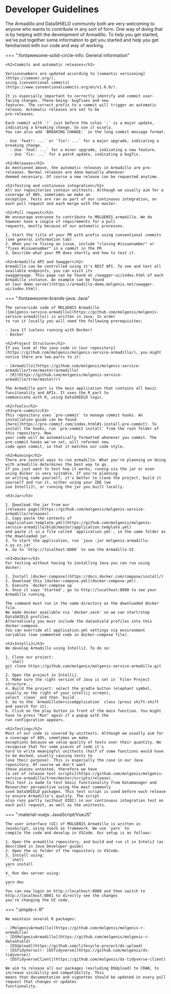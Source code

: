 # Developer Guidelines
The Armadillo and DataSHIELD community both are very welcoming to anyone who wants to contribute in any sort of form.
One way of doing that is by helping with the development of Armadillo. To help you get started, we've put together some
information to get you started and help you get familiarised with our code and way of working. 

=== ":fontawesome-solid-circle-info: General information"

    <h2>Commits and automatic releases</h2>

    Versionnumbers are updated according to [semantic versioning](https://semver.org/),
    using [conventional commits](https://www.conventionalcommits.org/en/v1.0.0/).
    
    It is especially important to correctly identify and commit user-facing changes. These being: bugfixes and new
    features. The correct prefix to a commit will trigger an automatic release. Automatic releases are set to be
    pre-releases.
    
    Each commit with `!` just before the colon `:` is a major update, indicating a breaking change. So use it wisely. 
    You can also add `BREAKING CHANGE:` in the long commit message format.
    
    - Use `feat!: ...` or `fix!: ...` for a major upgrade, indicating a breaking change.
      - Use `feat: ...` for a minor upgrade, indicating a new feature.
      - Use `fix: ...` for a patch update, indicating a bugfix.

    <h2>Releases</h2>
    As mentioned above, the automatic releases in Armadillo are pre-releases. Normal releases are done manually whenever
    deemed necessary. Of course a new release can be requested anytime.

    <h2>Testing and continuous integration</h2>
    All our repositories contain unittests. Although we usually aim for a coverage of 80%, sometimes we make an
    exception. Tests are ran as part of our continuous integration, on each pull request and each merge with the master.

    <h2>Pull request</h2>
    We encourage everyone to contribute to MOLGENIS armadillo. We do however have a couple of requirements for a pull
    requests, mostly because of our automatic processes.

    1. Start the title of your PR with prefix using conventional commits (see general information tab)
    2. When you're fixing an issue, include "closing #issuenumber" or "fixes #issuenumber" in a commit in the PR
    3. Describe what your PR does shortly and how to test it.

    <h2>Armadillo API and Swagger</h2>
    Armadillo can be controlled using it's REST API. To see and test all available endpoints, you can visit its
    swaggerpage. This page can be found on /swagger-ui/index.html of each Armadillo instance. An example can be found
    on [our demo server](https://armadillo-demo.molgenis.net/swagger-ui/index.html).

=== ":fontawesome-brands-java: Java"

    The serverside code of MOLGENIS Armadillo 
    ([molgenis-service-armadillo](https://github.com/molgenis/molgenis-service-armadillo)) is written in Java. In order
    to run it locally you will need the following prerequisites:

    - Java 17 (unless running with Docker)
    - Docker

    <h2>Project Structure</h2>
    If you look at the java code in [our repository](https://github.com/molgenis/molgenis-service-armadillo/), you might
    notice there are two parts to it:

    - [Armadillo](https://github.com/molgenis/molgenis-service-armadillo/tree/master/armadillo)
    - [R](https://github.com/molgenis/molgenis-service-armadillo/tree/master/r)

    The Armadillo part is the main application that contains all basic funcitonality and APIs. It uses the R part to
    communicate with R, using DataSHIELD logic. 
 
    <h2>Tools</h2>
    <h3>pre-commit</h3>
    This repository uses `pre-commit` to manage commit hooks. An installation guide can be found
    [here](https://pre-commit.com/index.html#1-install-pre-commit). To install the hooks, run `pre-commit install` from the root folder of this repository. Now
    your code will be automatically formatted whenever you commit. The pre-commit hooks we've set, will reformat new
    code upon commit, so that it matches our code style. 

    <h2>Running</h2>
    There are several ways to run armadillo. What you're planning on doing with armadillo determines the best way to go.
    If you just want to test how it works, runnig via the jar or even using docker is very suitable. If you're planning
    on writing code yourself, it's better to clone the project, build it yourself and run it, either using your IDE (we
    use IntelliJ), or running the jar you built locally.
    
    <h3>Jar</h3>

    1. Download the jar from our
    [releases page](https://github.com/molgenis/molgenis-service-armadillo/releases). 
    2. Copy paste the contents of 
    [application-template.yml](https://github.com/molgenis/molgenis-service-armadillo/blob/master/application.template.yml)
    and paste it in a file called `application.yml`, in the same folder as the downloaded jar. 
    3. To start the application, run `java -jar molgenis-armadillo-x.yy.zz.jar`.
    4. Go to `http://localhost:8080` to see the Armadillo UI.

    <h3>Docker</h3>
    For testing without having to installing Java you can run using docker:

    1. Install [docker-compose](https://docs.docker.com/compose/install/)
    2. Download this [docker-compose.yml](docker-compose.yml).
    3. Execute `docker-compose up`
    4. Once it says 'Started', go to http://localhost:8080 to see your Armadillo running.

    The command must run in the same directory as the downloaded docker file. 
    We made docker available via 'docker.sock' so we can start/stop DataSHIELD profiles. 
    Alternatively you must include the datashield profiles into this docker-compose. 
    You can override all application.yml settings via environment variables (see commented code in docker-compose file).

    <h3>IntelliJ</h3>
    We develop Armadillo using IntelliJ. To do so:
    
    1. Clone our project:
    ```shell
    git clone https://github.com/molgenis/molgenis-service-armadillo.git
    ```
    2. Open the project in Intellij. 
    3. Make sure the right version of Java is set in `File> Project structure...`
    4. Build the project: select the gradle button (elephant symbol, usually on the right of your intellij screen),
    select `clean` and then `build`. 
    5. Go to the `ArmadilloServiceApplication` class (press shift-shift and search for it).
    6. Click on the play button in front of the main function. You might have to press "Run" again if a popup with the
    run configuration appears.

    <h2>Testing</h2>
    Most of our code is covered by unittests. Although we usually aim for a coverage of 80%, sometimes we make
    exceptions because we value quality of tests over their quantity. We recognise that for some pieces of code it's
    hard to write meaningful unittests (half of some functions would have to be mocked, usually causing tests to
    lose their purpose). This is especially the case in our Java repository. Of course we don't want
    these pieces untested, therefore we have
    [a set of release test scripts](https://github.com/molgenis/molgenis-service-armadillo/tree/master/scripts/release).
    This test is made to test basic functionality from Datamanager and Researcher perspective using the most commonly
    used DataSHIELD packages. This test script is used before each release to ensure Armadillo's quality. The script
    also runs partly (without OIDC) in our continuous integration test on each pull request, as well as the unittests.

=== ":material-vuejs: JavaScript/VueJS"
    
    The user interface (UI) of MOLGENIS Armadillo is written in JavaScript, using VueJS as framework. We use `yarn` to 
    compile the code and develop in VSCode. Our setup is as follows:
    
    1. Open the armadillo repository, and build and run it in InteliJ (as described in Java Developer guide)
    2. Open the ui folder of the repository in VSCode.
    3. Install using:
    ```shell
    yarn install
    ```
    4. Run dev server using:
    ```
    yarn dev
    ```
    You can now login on http://localhost:8080 and then switch to http://localhost:8081 to directly see the changes
    you're changing the UI code. 

=== ":simple-r: R"

    We maintain several R packages:
    
    - [MolgenisArmadillo](https://github.com/molgenis/molgenis-r-armadillo)
    - [DSMolgenisArmadillo](https://github.com/molgenis/molgenis-r-datashield)
    - [DSUpload](https://github.com/lifecycle-project/ds-upload)
    - [DSTidyVerse](- [DSTidyverse](https://github.com/molgenis/ds-tidyverse))
    - [DSTidyverseClient](https://github.com/molgenis/ds-tidyverse-client)

    We aim to release all our packages (excluding DSUpload) to CRAN, to increase visibility and compatibility. This
    means that documentation and vignettes should be updated in every pull request that changes or updates 
    functionality.
